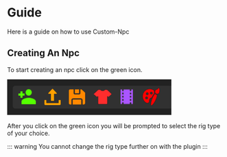 # Guide

Here is a guide on how to use Custom-Npc

## Creating An Npc

To start creating an npc click on the green icon.

![image](/assets/tutorialAssets/TopBarImage.png)

After you click on the green icon you will be prompted to select the rig type of your choice.

::: warning
You cannot change the rig type further on with the plugin
:::
